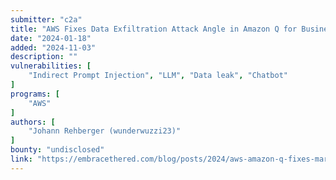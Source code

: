 ```yaml
---
submitter: "c2a"
title: "AWS Fixes Data Exfiltration Attack Angle in Amazon Q for Business"
date: "2024-01-18"
added: "2024-11-03"
description: ""
vulnerabilities: [
    "Indirect Prompt Injection", "LLM", "Data leak", "Chatbot"
]
programs: [
    "AWS"
]
authors: [
    "Johann Rehberger (wunderwuzzi23)"
]
bounty: "undisclosed"
link: "https://embracethered.com/blog/posts/2024/aws-amazon-q-fixes-markdown-rendering-vulnerability/"
---
```




